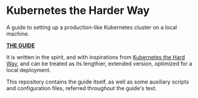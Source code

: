 # Kubernetes the Harder Way

A guide to setting up a production-like Kubernetes cluster on a local machine.

[**THE GUIDE**](docs/00_Introduction.md)

It is written in the spirit, and with inspirations from [Kubernetes the Hard Way](https://github.com/kelseyhightower/kubernetes-the-hard-way), and can be treated as its
lengthier, extended version, optimized for a local deployment.

This repository contains the guide itself, as well as some auxiliary scripts and
configuration files, referred throughout the guide's text.

